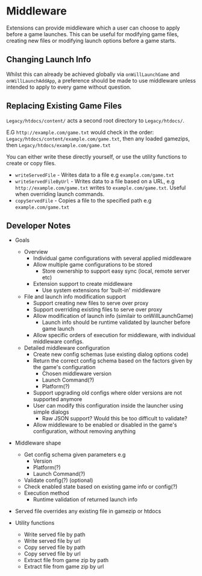 # Middleware

Extensions can provide middleware which a user can choose to apply before a game launches. This can be useful for modifying game files, creating new files or modifying launch options before a game starts.

## Changing Launch Info

Whilst this can already be achieved globally via `onWillLaunchGame` and `onWillLaunchAddApp`, a preference should be made to use middleware unless intended to apply to every game without question.

## Replacing Existing Game Files

`Legacy/htdocs/content/` acts a second root directory to `Legacy/htdocs/`. 

E.G `http://example.com/game.txt` would check in the order:
 `Legacy/htdocs/content/example.com/game.txt`, then any loaded gamezips, then `Legacy/htdocs/example.com/game.txt`

You can either write these directly yourself, or use the utility functions to create or copy files.

- `writeServedFile` - Writes data to a file e.g `example.com/game.txt`
- `writeServedFileByUrl` - Writes data to a file based on a URL, e.g `http://example.com/game.txt` writes to `example.com/game.txt`. Useful when overriding launch commands.
- `copyServedFile` - Copies a file to the specified path e.g `example.com/game.txt`

## Developer Notes

- Goals
  - Overview
    - Individual game configurations with several applied middleware
    - Allow multiple game configurations to be stored
      - Store ownership to support easy sync (local, remote server etc)
    - Extension support to create middleware
      - Use system extensions for 'built-in' middleware
  - File and launch info modification support
    - Support creating new files to serve over proxy
    - Support overriding existing files to serve over proxy
    - Allow modification of launch info (similair to onWillLaunchGame)
      - Launch info should be runtime validated by launcher before game launch
    - Allow specific orders of execution for middleware, with individual middleware configs.
  - Detailed middleware configuration
    - Create new config schemas (use existing dialog options code)
    - Return the correct config schema based on the factors given by the game's configuration
      - Chosen middleware version
      - Launch Command(?)
      - Platform(?)
    - Support upgrading old configs where older versions are not supported anymore
    - User can modify this configuration inside the launcher using simple dialogs
      - Raw JSON support? Would this be too difficult to validate?
    - Allow middleware to be enabled or disabled in the game's configuration, without removing anything

- Middleware shape
  - Get config schema given parameters e.g
    - Version
    - Platform(?)
    - Launch Command(?)
  - Validate config(?) (optional)
  - Check enabled state based on existing game info or config(?)
  - Execution method
    - Runtime validation of returned launch info

- Served file overrides any existing file in gamezip or htdocs

- Utility functions
  - Write served file by path
  - Write served file by url
  - Copy served file by path
  - Copy served file by url
  - Extract file from game zip by path
  - Extract file from game zip by url